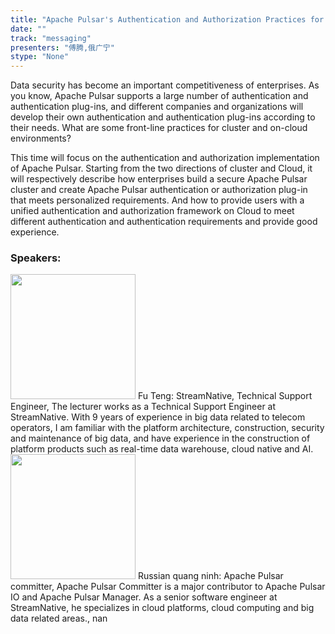 ```yaml
---
title: "Apache Pulsar's Authentication and Authorization Practices for Clusters and Cloud"
date: "" 
track: "messaging"
presenters: "傅腾,俄广宁"
stype: "None"
---
```

Data security has become an important competitiveness of enterprises. As you know, Apache Pulsar supports a large number of authentication and authentication plug-ins, and different companies and organizations will develop their own authentication and authentication plug-ins according to their needs. What are some front-line practices for cluster and on-cloud environments?

This time will focus on the authentication and authorization implementation of Apache Pulsar. Starting from the two directions of cluster and Cloud, it will respectively describe how enterprises build a secure Apache Pulsar cluster and create Apache Pulsar authentication or authorization plug-in that meets personalized requirements. And how to provide users with a unified authentication and authorization framework on Cloud to meet different authentication and authentication requirements and provide good experience.
 ### Speakers: 
 <img src="images/speaker/1216.png" width="200" />
 Fu Teng: StreamNative, Technical Support Engineer, The lecturer works as a Technical Support Engineer at StreamNative.
With 9 years of experience in big data related to telecom operators, I am familiar with the platform architecture, construction, security and maintenance of big data, and have experience in the construction of platform products such as real-time data warehouse, cloud native and AI.
 <img src="images/speaker/1216_2.png" width="200" />
 Russian quang ninh: Apache Pulsar committer, Apache Pulsar Committer is a major contributor to Apache Pulsar IO and Apache Pulsar Manager. As a senior software engineer at StreamNative, he specializes in cloud platforms, cloud computing and big data related areas., nan
 